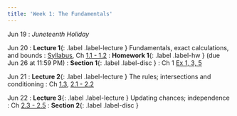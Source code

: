 ```yaml
---
title: 'Week 1: The Fundamentals'
---
```


Jun 19
: *Juneteenth Holiday*

Jun 20
: **Lecture 1**{: .label .label-lecture } Fundamentals, exact calculations, and bounds 
    : [Syllabus](syllabus), Ch [1.1 - 1.2](http://stat88.org/textbook/content/Chapter_01/00_The_Basics.html)
: **Homework 1**{: .label .label-hw } (due Jun 26 at 11:59 PM)
: **Section 1**{: .label .label-disc } 
    : Ch 1 [Ex 1, 3, 5](http://stat88.org/textbook/content/Chapter_01/04_Exercises.html)

Jun 21
: **Lecture 2**{: .label .label-lecture } The rules; intersections and conditioning 
    : Ch [1.3](http://stat88.org/textbook/content/Chapter_01/03_Fundamental_Rules.html), [2.1 - 2.2](http://stat88.org/textbook/content/Chapter_02/00_Intersections_and_Conditioning.html)


Jun 22
: **Lecture 3**{: .label .label-lecture } Updating chances; independence 
    : Ch [2.3 - 2.5](http://stat88.org/textbook/content/Chapter_02/03_Bayes_Rule.html)
: **Section 2**{: .label .label-disc }
